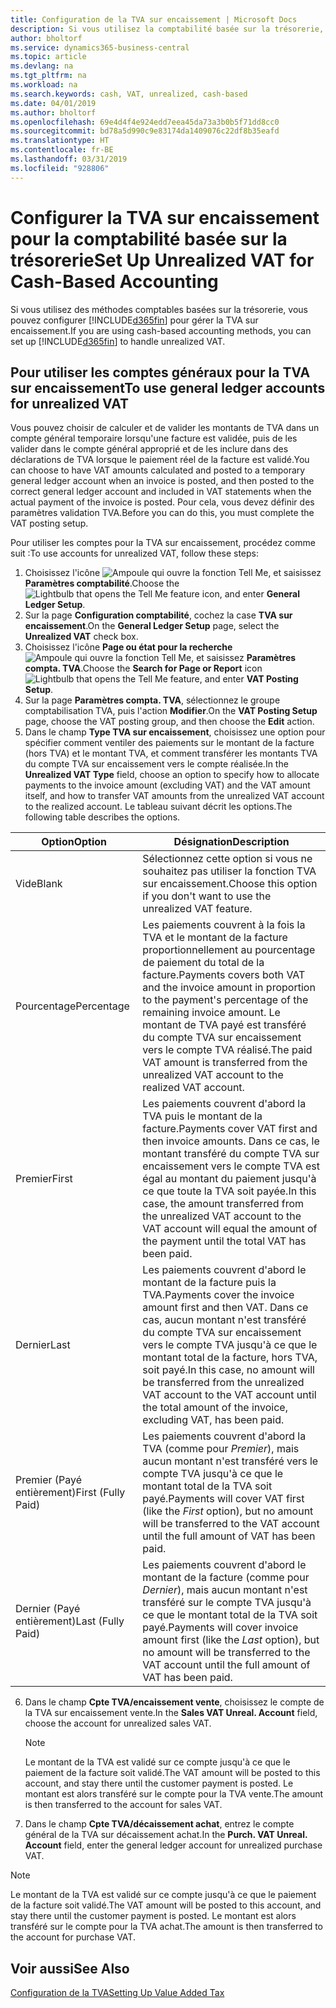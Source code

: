 ```yaml
---
title: Configuration de la TVA sur encaissement | Microsoft Docs
description: Si vous utilisez la comptabilité basée sur la trésorerie, vous pouvez spécifier comment gérer la TVA sur encaissement pour les ventes et les achats.
author: bholtorf
ms.service: dynamics365-business-central
ms.topic: article
ms.devlang: na
ms.tgt_pltfrm: na
ms.workload: na
ms.search.keywords: cash, VAT, unrealized, cash-based
ms.date: 04/01/2019
ms.author: bholtorf
ms.openlocfilehash: 69e4d4f4e924edd7eea45da73a3b0b5f71dd8cc0
ms.sourcegitcommit: bd78a5d990c9e83174da1409076c22df8b35eafd
ms.translationtype: HT
ms.contentlocale: fr-BE
ms.lasthandoff: 03/31/2019
ms.locfileid: "928806"
---
```

# <a name="set-up-unrealized-vat-for-cash-based-accounting"></a><span data-ttu-id="dacfa-103">Configurer la TVA sur encaissement pour la comptabilité basée sur la trésorerie</span><span class="sxs-lookup"><span data-stu-id="dacfa-103">Set Up Unrealized VAT for Cash-Based Accounting</span></span>
<span data-ttu-id="dacfa-104">Si vous utilisez des méthodes comptables basées sur la trésorerie, vous pouvez configurer [!INCLUDE[d365fin](includes/d365fin_md.md)] pour gérer la TVA sur encaissement.</span><span class="sxs-lookup"><span data-stu-id="dacfa-104">If you are using cash-based accounting methods, you can set up [!INCLUDE[d365fin](includes/d365fin_md.md)] to handle unrealized VAT.</span></span>

## <a name="to-use-general-ledger-accounts-for-unrealized-vat"></a><span data-ttu-id="dacfa-105">Pour utiliser les comptes généraux pour la TVA sur encaissement</span><span class="sxs-lookup"><span data-stu-id="dacfa-105">To use general ledger accounts for unrealized VAT</span></span>
<span data-ttu-id="dacfa-106">Vous pouvez choisir de calculer et de valider les montants de TVA dans un compte général temporaire lorsqu'une facture est validée, puis de les valider dans le compte général approprié et de les inclure dans des déclarations de TVA lorsque le paiement réel de la facture est validé.</span><span class="sxs-lookup"><span data-stu-id="dacfa-106">You can choose to have VAT amounts calculated and posted to a temporary general ledger account when an invoice is posted, and then posted to the correct general ledger account and included in VAT statements when the actual payment of the invoice is posted.</span></span> <span data-ttu-id="dacfa-107">Pour cela, vous devez définir des paramètres validation TVA.</span><span class="sxs-lookup"><span data-stu-id="dacfa-107">Before you can do this, you must complete the VAT posting setup.</span></span>

<span data-ttu-id="dacfa-108">Pour utiliser les comptes pour la TVA sur encaissement, procédez comme suit :</span><span class="sxs-lookup"><span data-stu-id="dacfa-108">To use accounts for unrealized VAT, follow these steps:</span></span>
1. <span data-ttu-id="dacfa-109">Choisissez l'icône ![Ampoule qui ouvre la fonction Tell Me](media/ui-search/search_small.png "Dites-moi ce que vous voulez faire"), et saisissez **Paramètres comptabilité**.</span><span class="sxs-lookup"><span data-stu-id="dacfa-109">Choose the ![Lightbulb that opens the Tell Me feature](media/ui-search/search_small.png "Tell me what you want to do") icon, and enter **General Ledger Setup**.</span></span>
2. <span data-ttu-id="dacfa-110">Sur la page **Configuration comptabilité**, cochez la case **TVA sur encaissement**.</span><span class="sxs-lookup"><span data-stu-id="dacfa-110">On the **General Ledger Setup** page, select the **Unrealized VAT** check box.</span></span>
3. <span data-ttu-id="dacfa-111">Choisissez l'icône **Page ou état pour la recherche** ![Ampoule qui ouvre la fonction Tell Me](media/ui-search/search_small.png "Dites-moi ce que vous voulez faire"), et saisissez **Paramètres compta. TVA**.</span><span class="sxs-lookup"><span data-stu-id="dacfa-111">Choose the **Search for Page or Report** icon ![Lightbulb that opens the Tell Me feature](media/ui-search/search_small.png "Tell me what you want to do"), and enter **VAT Posting Setup**.</span></span>
4. <span data-ttu-id="dacfa-112">Sur la page **Paramètres compta. TVA**, sélectionnez le groupe comptabilisation TVA, puis l'action **Modifier**.</span><span class="sxs-lookup"><span data-stu-id="dacfa-112">On the **VAT Posting Setup** page, choose the VAT posting group, and then choose the **Edit** action.</span></span>
5. <span data-ttu-id="dacfa-113">Dans le champ **Type TVA sur encaissement**, choisissez une option pour spécifier comment ventiler des paiements sur le montant de la facture (hors TVA) et le montant TVA, et comment transférer les montants TVA du compte TVA sur encaissement vers le compte réalisée.</span><span class="sxs-lookup"><span data-stu-id="dacfa-113">In the **Unrealized VAT Type** field, choose an option to specify how to allocate payments to the invoice amount (excluding VAT) and the VAT amount itself, and how to transfer VAT amounts from the unrealized VAT account to the realized account.</span></span> <span data-ttu-id="dacfa-114">Le tableau suivant décrit les options.</span><span class="sxs-lookup"><span data-stu-id="dacfa-114">The following table describes the options.</span></span>

| <span data-ttu-id="dacfa-115">Option</span><span class="sxs-lookup"><span data-stu-id="dacfa-115">Option</span></span> | <span data-ttu-id="dacfa-116">Désignation</span><span class="sxs-lookup"><span data-stu-id="dacfa-116">Description</span></span> |
| --- | --- |
| <span data-ttu-id="dacfa-117">Vide</span><span class="sxs-lookup"><span data-stu-id="dacfa-117">Blank</span></span> | <span data-ttu-id="dacfa-118">Sélectionnez cette option si vous ne souhaitez pas utiliser la fonction TVA sur encaissement.</span><span class="sxs-lookup"><span data-stu-id="dacfa-118">Choose this option if you don't want to use the unrealized VAT feature.</span></span> |
| <span data-ttu-id="dacfa-119">Pourcentage</span><span class="sxs-lookup"><span data-stu-id="dacfa-119">Percentage</span></span> | <span data-ttu-id="dacfa-120">Les paiements couvrent à la fois la TVA et le montant de la facture proportionnellement au pourcentage de paiement du total de la facture.</span><span class="sxs-lookup"><span data-stu-id="dacfa-120">Payments covers both VAT and the invoice amount in proportion to the payment's percentage of the remaining invoice amount.</span></span> <span data-ttu-id="dacfa-121">Le montant de TVA payé est transféré du compte TVA sur encaissement vers le compte TVA réalisé.</span><span class="sxs-lookup"><span data-stu-id="dacfa-121">The paid VAT amount is transferred from the unrealized VAT account to the realized VAT account.</span></span> |
| <span data-ttu-id="dacfa-122">Premier</span><span class="sxs-lookup"><span data-stu-id="dacfa-122">First</span></span> | <span data-ttu-id="dacfa-123">Les paiements couvrent d'abord la TVA puis le montant de la facture.</span><span class="sxs-lookup"><span data-stu-id="dacfa-123">Payments cover VAT first and then invoice amounts.</span></span> <span data-ttu-id="dacfa-124">Dans ce cas, le montant transféré du compte TVA sur encaissement vers le compte TVA est égal au montant du paiement jusqu'à ce que toute la TVA soit payée.</span><span class="sxs-lookup"><span data-stu-id="dacfa-124">In this case, the amount transferred from the unrealized VAT account to the VAT account will equal the amount of the payment until the total VAT has been paid.</span></span> |
| <span data-ttu-id="dacfa-125">Dernier</span><span class="sxs-lookup"><span data-stu-id="dacfa-125">Last</span></span> | <span data-ttu-id="dacfa-126">Les paiements couvrent d'abord le montant de la facture puis la TVA.</span><span class="sxs-lookup"><span data-stu-id="dacfa-126">Payments cover the invoice amount first and then VAT.</span></span> <span data-ttu-id="dacfa-127">Dans ce cas, aucun montant n'est transféré du compte TVA sur encaissement vers le compte TVA jusqu'à ce que le montant total de la facture, hors TVA, soit payé.</span><span class="sxs-lookup"><span data-stu-id="dacfa-127">In this case, no amount will be transferred from the unrealized VAT account to the VAT account until the total amount of the invoice, excluding VAT, has been paid.</span></span> |
| <span data-ttu-id="dacfa-128">Premier (Payé entièrement)</span><span class="sxs-lookup"><span data-stu-id="dacfa-128">First (Fully Paid)</span></span> | <span data-ttu-id="dacfa-129">Les paiements couvrent d'abord la TVA (comme pour _Premier_), mais aucun montant n'est transféré vers le compte TVA jusqu'à ce que le montant total de la TVA soit payé.</span><span class="sxs-lookup"><span data-stu-id="dacfa-129">Payments will cover VAT first (like the _First_ option), but no amount will be transferred to the VAT account until the full amount of VAT has been paid.</span></span> |
| <span data-ttu-id="dacfa-130">Dernier (Payé entièrement)</span><span class="sxs-lookup"><span data-stu-id="dacfa-130">Last (Fully Paid)</span></span> | <span data-ttu-id="dacfa-131">Les paiements couvrent d'abord le montant de la facture (comme pour _Dernier_), mais aucun montant n'est transféré sur le compte TVA jusqu'à ce que le montant total de la TVA soit payé.</span><span class="sxs-lookup"><span data-stu-id="dacfa-131">Payments will cover invoice amount first (like the _Last_ option), but no amount will be transferred to the VAT account until the full amount of VAT has been paid.</span></span> |

6. <span data-ttu-id="dacfa-132">Dans le champ **Cpte TVA/encaissement vente**, choisissez le compte de la TVA sur encaissement vente.</span><span class="sxs-lookup"><span data-stu-id="dacfa-132">In the **Sales VAT Unreal. Account** field, choose the account for unrealized sales VAT.</span></span>

    > [!NOTE]  
    > <span data-ttu-id="dacfa-133">Le montant de la TVA est validé sur ce compte jusqu'à ce que le paiement de la facture soit validé.</span><span class="sxs-lookup"><span data-stu-id="dacfa-133">The VAT amount will be posted to this account, and stay there until the customer payment is posted.</span></span> <span data-ttu-id="dacfa-134">Le montant est alors transféré sur le compte pour la TVA vente.</span><span class="sxs-lookup"><span data-stu-id="dacfa-134">The amount is then transferred to the account for sales VAT.</span></span>
7. <span data-ttu-id="dacfa-135">Dans le champ **Cpte TVA/décaissement achat**, entrez le compte général de la TVA sur décaissement achat.</span><span class="sxs-lookup"><span data-stu-id="dacfa-135">In the **Purch. VAT Unreal. Account** field, enter the general ledger account for unrealized purchase VAT.</span></span>

> [!NOTE]  
> <span data-ttu-id="dacfa-136">Le montant de la TVA est validé sur ce compte jusqu'à ce que le paiement de la facture soit validé.</span><span class="sxs-lookup"><span data-stu-id="dacfa-136">The VAT amount will be posted to this account, and stay there until the customer payment is posted.</span></span> <span data-ttu-id="dacfa-137">Le montant est alors transféré sur le compte pour la TVA achat.</span><span class="sxs-lookup"><span data-stu-id="dacfa-137">The amount is then transferred to the account for purchase VAT.</span></span>

## <a name="see-also"></a><span data-ttu-id="dacfa-138">Voir aussi</span><span class="sxs-lookup"><span data-stu-id="dacfa-138">See Also</span></span>
[<span data-ttu-id="dacfa-139">Configuration de la TVA</span><span class="sxs-lookup"><span data-stu-id="dacfa-139">Setting Up Value Added Tax</span></span>](finance-setup-vat.md)

